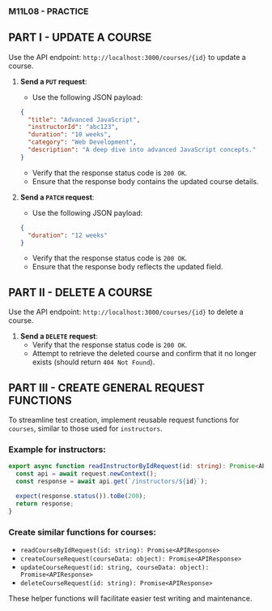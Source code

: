 ### M11L08 - PRACTICE

## PART I - UPDATE A COURSE

Use the API endpoint: `http://localhost:3000/courses/{id}` to update a course.

1. **Send a `PUT` request**:

   - Use the following JSON payload:

   ```json
   {
     "title": "Advanced JavaScript",
     "instructorId": "abc123",
     "duration": "10 weeks",
     "category": "Web Development",
     "description": "A deep dive into advanced JavaScript concepts."
   }
   ```

   - Verify that the response status code is `200 OK`.
   - Ensure that the response body contains the updated course details.

2. **Send a `PATCH` request**:

   - Use the following JSON payload:

   ```json
   {
     "duration": "12 weeks"
   }
   ```

   - Verify that the response status code is `200 OK`.
   - Ensure that the response body reflects the updated field.

## PART II - DELETE A COURSE

Use the API endpoint: `http://localhost:3000/courses/{id}` to delete a course.

1. **Send a `DELETE` request**:
   - Verify that the response status code is `200 OK`.
   - Attempt to retrieve the deleted course and confirm that it no longer exists (should return `404 Not Found`).

## PART III - CREATE GENERAL REQUEST FUNCTIONS

To streamline test creation, implement reusable request functions for `courses`, similar to those used for `instructors`.

### Example for instructors:

```ts
export async function readInstructorByIdRequest(id: string): Promise<APIResponse> {
  const api = await request.newContext();
  const response = await api.get(`/instructors/${id}`);

  expect(response.status()).toBe(200);
  return response;
}
```

### Create similar functions for courses:

- `readCourseByIdRequest(id: string): Promise<APIResponse>`
- `createCourseRequest(courseData: object): Promise<APIResponse>`
- `updateCourseRequest(id: string, courseData: object): Promise<APIResponse>`
- `deleteCourseRequest(id: string): Promise<APIResponse>`

These helper functions will facilitate easier test writing and maintenance.
